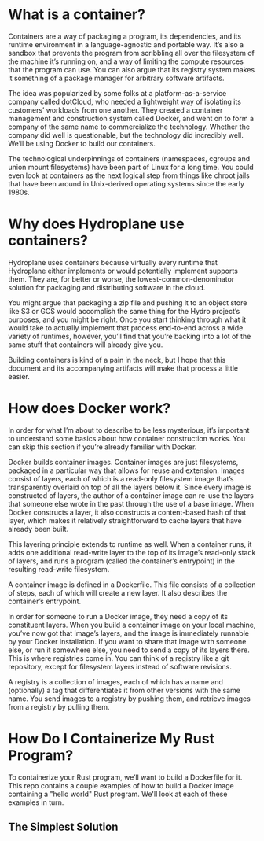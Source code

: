 # What is a container?

Containers are a way of packaging a program, its dependencies, and its runtime environment in a language-agnostic and portable way. It’s also a sandbox that prevents the program from scribbling all over the filesystem of the machine it’s running on, and a way of limiting the compute resources that the program can use. You can also argue that its registry system makes it something of a package manager for arbitrary software artifacts.

The idea was popularized by some folks at a platform-as-a-service company called dotCloud, who needed a lightweight way of isolating its customers’ workloads from one another. They created a container management and construction system called Docker, and went on to form a company of the same name to commercialize the technology. Whether the company did well is questionable, but the technology did incredibly well. We’ll be using Docker to build our containers.

The technological underpinnings of containers (namespaces, cgroups and union mount filesystems) have been part of Linux for a long time. You could even look at containers as the next logical step from things like chroot jails that have been around in Unix-derived operating systems since the early 1980s.

# Why does Hydroplane use containers?

Hydroplane uses containers because virtually every runtime that Hydroplane either implements or would potentially implement supports them. They are, for better or worse, the lowest-common-denominator solution for packaging and distributing software in the cloud.

You might argue that packaging a zip file and pushing it to an object store like S3 or GCS would accomplish the same thing for the Hydro project’s purposes, and you might be right. Once you start thinking through what it would take to actually implement that process end-to-end across a wide variety of runtimes, however, you’ll find that you’re backing into a lot of the same stuff that containers will already give you.

Building containers is kind of a pain in the neck, but I hope that this document and its accompanying artifacts will make that process a little easier.

# How does Docker work?

In order for what I’m about to describe to be less mysterious, it’s important to understand some basics about how container construction works. You can skip this section if you’re already familiar with Docker.

Docker builds container images. Container images are just filesystems, packaged in a particular way that allows for reuse and extension. Images consist of layers, each of which is a read-only filesystem image that’s transparently overlaid on top of all the layers below it. Since every image is constructed of layers, the author of a container image can re-use the layers that someone else wrote in the past through the use of a base image. When Docker constructs a layer, it also constructs a content-based hash of that layer, which makes it relatively straightforward to cache layers that have already been built.

This layering principle extends to runtime as well. When a container runs, it adds one additional read-write layer to the top of its image’s read-only stack of layers, and runs a program (called the container’s entrypoint) in the resulting read-write filesystem.

A container image is defined in a Dockerfile. This file consists of a collection of steps, each of which will create a new layer. It also describes the container’s entrypoint.

In order for someone to run a Docker image, they need a copy of its constituent layers. When you build a container image on your local machine, you’ve now got that image’s layers, and the image is immediately runnable by your Docker installation. If you want to share that image with someone else, or run it somewhere else, you need to send a copy of its layers there. This is where registries come in. You can think of a registry like a git repository, except for filesystem layers instead of software revisions.

A registry is a collection of images, each of which has a name and (optionally) a tag that differentiates it from other versions with the same name. You send images to a registry by pushing them, and retrieve images from a registry by pulling them.

# How Do I Containerize My Rust Program?

To containerize your Rust program, we’ll want to build a Dockerfile for it. This repo contains a couple examples of how to build a Docker image containing a "hello world" Rust program. We'll look at each of these examples in turn.


## The Simplest Solution

